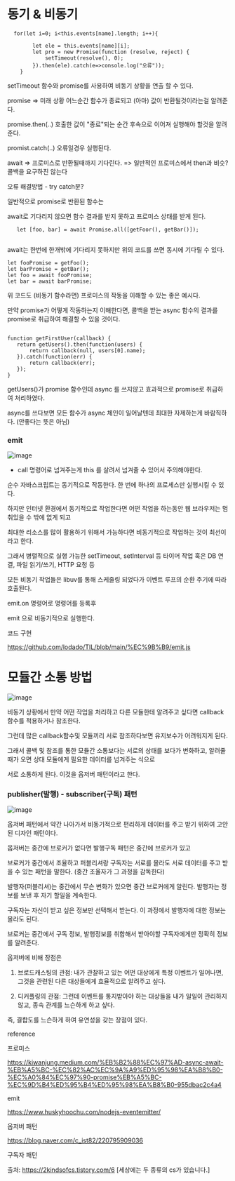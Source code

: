 # 동기 & 비동기


      for(let i=0; i<this.events[name].length; i++){

            let ele = this.events[name][i];
            let pro = new Promise(function (resolve, reject) {
                setTimeout(resolve(), 0);
            }).then(ele).catch(e=>console.log("오류"));
        }

  setTimeout 함수와 promise를 사용하여 비동기 상황을 연출 할 수 있다.
  
  
  promise => 미래 상황 어느순간 함수가 종료되고 (아마) 값이 반환될것이라는걸 알려준다. 
  
  promise.then(..) 호출한 값이 "종료"되는 순간 후속으로 이어져 실행해야 할것을 알려준다.
  
  promist.catch(..) 오류일경우 실행된다.
  
  await => 프로미스로 반환될때까지 기다린다. => 일반적인 프로미스에서 then과 비슷? 콜백을 요구하진 않는다
  
  오류 해결방법 - try catch문? 
  
  일반적으로 promise로 반환된 함수는
  
  await로 기다리지 않으면 함수 결과를 받지 못하고 프로미스<pending> 상태를 받게 된다.
      
  ```
     let [foo, bar] = await Promise.all([getFoor(), getBar()]); 
      
  ```
  
  await는 한번에 한개밖에 기다리지 못하지만 위의 코드를 쓰면 동시에 기다릴 수 있다.
   
      
  ```      
let fooPromise = getFoo();
let barPromise = getBar();
let foo = await fooPromise;
let bar = await barPromise;   
 ```
  
  위 코드도 (비동기 함수라면) 프로미스의 작동을 이해할 수 있는 좋은 예시다.
  
      
  만약 promise가 어떻게 작동하는지 이해한다면, 콜백을 받는 async 함수의 결과를 promise로 취급하여 해결할 수 있을 것이다.
 
 ```
      
 function getFirstUser(callback) {
    return getUsers().then(function(users) {
        return callback(null, users[0].name);
    }).catch(function(err) {
        return callback(err);
    });
}
 ```
      
 getUsers()가 promise 함수인데 async 를 쓰지않고 효과적으로 promise로 취급하여 처리하였다.
  
 async를 쓰다보면 모든 함수가 async 체인이 일어날텐데 최대한 자제하는게 바람직하다. (안좋다는 뜻은 아님)
      
      
  
  ### emit 
  

  ![image](https://user-images.githubusercontent.com/40421183/128026557-5d054052-e8ec-4e0f-ab33-fd6b83891f42.png)


* call 명령어로 넘겨주는게 this 를 살려서 넘겨줄 수 있어서 주의해야한다. 


순수 자바스크립트는 동기적으로 작동한다. 한 번에 하나의 프로세스만 실행시킬 수 있다. 

하지만 인터넷 환경에서 동기적으로 작업한다면 어떤 작업을 하는동안 웹 브라우저는 멈춰있을 수 밖에 없게 되고

최대한 리소스를 많이 활용하기 위해서 가능하다면 비동기적으로 작업하는 것이 최선이라고 한다.

그래서 병렬적으로 실행 가능한 setTimeout, setInterval 등 타이머 작업 혹은 DB 연결, 파일 읽기/쓰기, HTTP 요청 등 

모든 비동기 작업들은 libuv를 통해 스케줄링 되었다가 이벤트 루프의 순환 주기에 따라 호출된다.


emit.on 명령어로 명령어를 등록후 

emit 으로 비동기적으로 실행한다. 

코드 구현 

https://github.com/lodado/TIL/blob/main/%EC%9B%B9/emit.js


# 모듈간 소통 방법 

![image](https://user-images.githubusercontent.com/40421183/128029519-714f5789-56fe-4d4b-8241-f62878f9908f.png)

비동기 상황에서 만약 어떤 작업을 처리하고 다른 모듈한테 알려주고 싶다면 callback 함수를 적용하거나 참조한다.

그런데 많은 callback함수및 모듈끼리 서로 참조하다보면 유지보수가 어려워지게 된다.

그래서 콜백 및 참조를 통한 모듈간 소통보다는 서로의 상태를 보다가 변화하고, 알려줄때가 오면 상대 모듈에게 필요한 데이터를 넘겨주는 식으로

서로 소통하게 된다. 이것을 옵저버 패턴이라고 한다. 

###  publisher(발행) - subscriber(구독) 패턴

![image](https://user-images.githubusercontent.com/40421183/128029686-9f91d9f2-e629-490c-ab37-737c6110f8ca.png)


옵저버 패턴에서 약간 나아가서 비동기적으로 편리하게 데이터를 주고 받기 위하여 고안된 디자인 패턴이다. 

옵저버는 중간에 브로커가 없다면 발행구독 패턴은 중간에 브로커가 있고 

브로커가 중간에서 조율하고 퍼블리셔랑 구독자는 서로를 몰라도 서로 데이터를 주고 받을 수 있는 패턴을 말한다. (중간 조율자가 그 과정을 감독한다)

발행자(퍼블리셔)는 중간에서 무슨 변화가 있으면 중간 브로커에게 알린다. 발행자는 정보를 보낸 후 자기 할일을 계속한다.

구독자는 자신이 받고 싶은 정보만 선택해서 받는다. 이 과정에서 발행자에 대한 정보는 몰라도 된다.

브로커는 중간에서 구독 정보, 발행정보를 취합해서 받아야할 구독자에게만 정확히 정보를 알려준다.

옵저버에 비해 장점은

1. 브로드캐스팅의 관점: 내가 관찰하고 있는 어떤 대상에게 특정 이벤트가 일어나면, 그것을 관련된 다른 대상들에게 효율적으로 알려주고 싶다.

2. 디커플링의 관점: 그런데 이벤트를 통지받아야 하는 대상들을 내가 일일이 관리하지 않고, 종속 관계를 느슨하게 하고 싶다. 

즉, 결합도를 느슨하게 하여 유연성을 갖는 장점이 있다. 





reference

프로미스

https://kiwanjung.medium.com/%EB%B2%88%EC%97%AD-async-await-%EB%A5%BC-%EC%82%AC%EC%9A%A9%ED%95%98%EA%B8%B0-%EC%A0%84%EC%97%90-promise%EB%A5%BC-%EC%9D%B4%ED%95%B4%ED%95%98%EA%B8%B0-955dbac2c4a4
      
emit

https://www.huskyhoochu.com/nodejs-eventemitter/

옵저버 패턴

https://blog.naver.com/c_ist82/220795909036

구독자 패턴 

출처: https://2kindsofcs.tistory.com/6 [세상에는 두 종류의 cs가 있습니다.]


